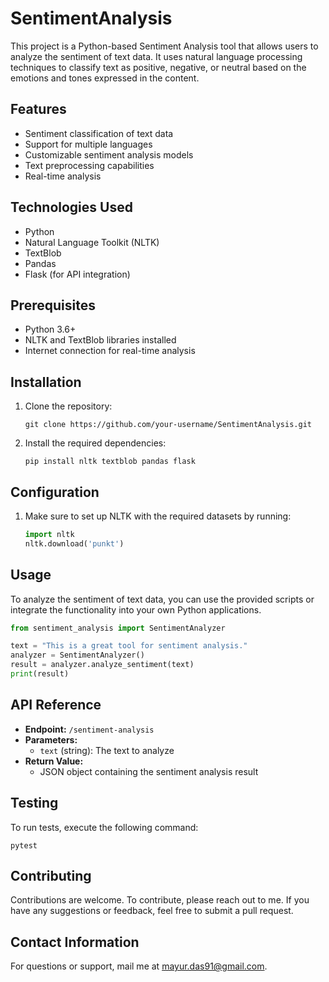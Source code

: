 # SentimentAnalysis

This project is a Python-based Sentiment Analysis tool that allows users to analyze the sentiment of text data. It uses natural language processing techniques to classify text as positive, negative, or neutral based on the emotions and tones expressed in the content.

## Features

- Sentiment classification of text data
- Support for multiple languages
- Customizable sentiment analysis models
- Text preprocessing capabilities
- Real-time analysis

## Technologies Used

- Python
- Natural Language Toolkit (NLTK)
- TextBlob
- Pandas
- Flask (for API integration)

## Prerequisites

- Python 3.6+
- NLTK and TextBlob libraries installed
- Internet connection for real-time analysis

## Installation

1. Clone the repository:
   ```
   git clone https://github.com/your-username/SentimentAnalysis.git
   ```

2. Install the required dependencies:
   ```
   pip install nltk textblob pandas flask
   ```

## Configuration

1. Make sure to set up NLTK with the required datasets by running:
   ```python
   import nltk
   nltk.download('punkt')
   ```

## Usage

To analyze the sentiment of text data, you can use the provided scripts or integrate the functionality into your own Python applications.

```python
from sentiment_analysis import SentimentAnalyzer

text = "This is a great tool for sentiment analysis."
analyzer = SentimentAnalyzer()
result = analyzer.analyze_sentiment(text)
print(result)
```

## API Reference

- **Endpoint:** `/sentiment-analysis`
- **Parameters:**
  - `text` (string): The text to analyze
- **Return Value:**
  - JSON object containing the sentiment analysis result

## Testing

To run tests, execute the following command:
```
pytest
```

## Contributing

Contributions are welcome. To contribute, please reach out to me. If you have any suggestions or feedback, feel free to submit a pull request.


## Contact Information

For questions or support, mail me at mayur.das91@gmail.com.


